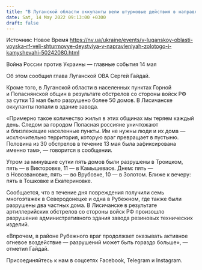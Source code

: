 ```yaml
---
title: "В Луганской области оккупанты вели штурмовые действия в направлениях Золотого и Камышевахи — ОВА"
date: Sat, 14 May 2022 09:13:00 +0300
draft: false
---
```

Источник: Новое Время https://nv.ua/ukraine/events/v-luganskoy-oblasti-voyska-rf-veli-shturmovye-deystviya-v-napravleniyah-zolotogo-i-kamyshevahi-50242080.html


Война России против Украины — главные события 14 мая

Об этом сообщил глава Луганской ОВА Сергей Гайдай.

 Кроме того, в Луганской области в населенных пунктах Горной и Попаснянской общин в результате обстрелов со стороны войск РФ за сутки 13 мая было разрушено более 50 домов. В Лисичанске оккупанты попали в здание завода.

«Примерно такое количество жилья в этих общинах мы теряем каждый день. Следом за городом Попасная россияне уничтожают и близлежащие населенные пункты. Им не нужны люди и их дома — исключительно территория, которую враг превращает в пустыню. Половина из 30 обстрелов в течение 13 мая была зафиксирована именно там», — говорится в сообщении.

 Утром за минувшие сутки пять домов были разрушены в Троицком, пять — в Викторовке, 11 — в Камышевасе. Днем: пять — в Новозвановке, пять — во Врубовке, 10 — в Золотом. Ближе к вечеру: пять в Тошковке и Екатериновке.

 Сообщается, что в течение дня повреждения получили семь многоэтажек в Северодонецке и одна в Рубежном, где также были разрушены два частных дома. В Лисичанске в результате артиллерийских обстрелов со стороны войск РФ произошло разрушение административного здания завода резиновых технических изделий.

«Впрочем, в районе Рубежного враг продолжает оказывать активное огневое воздействие — разрушений может быть гораздо больше», — отметил Гайдай.

Присоединяйтесь к нам в соцсетях Facebook, Telegram и Instagram.
